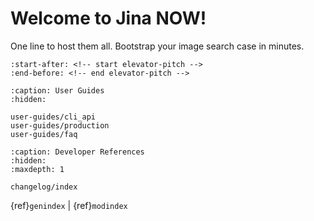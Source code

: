 # Welcome to Jina NOW!

One line to host them all. Bootstrap your image search case in minutes.

```{include} ../README.md
:start-after: <!-- start elevator-pitch -->
:end-before: <!-- end elevator-pitch -->
```

```{toctree}
:caption: User Guides
:hidden:

user-guides/cli_api
user-guides/production
user-guides/faq

```

```{toctree}
:caption: Developer References
:hidden:
:maxdepth: 1

changelog/index
```

{ref}`genindex` | {ref}`modindex`

